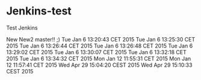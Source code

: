 Jenkins-test
============

Test Jenkins

New
New2
master!! ;)
Tue Jan  6 13:20:43 CET 2015
Tue Jan  6 13:25:30 CET 2015
Tue Jan  6 13:26:44 CET 2015
Tue Jan  6 13:26:48 CET 2015
Tue Jan  6 13:29:02 CET 2015
Tue Jan  6 13:30:07 CET 2015
Tue Jan  6 13:32:18 CET 2015
Tue Jan  6 13:34:32 CET 2015
Mon Jan 12 11:55:31 CET 2015
Mon Jan 12 11:57:41 CET 2015
Wed Apr 29 15:04:20 CEST 2015
Wed Apr 29 15:10:33 CEST 2015
